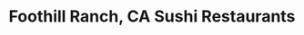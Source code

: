 ---
layout: city
title: Foothill Ranch, CA Sushi Restaurants
permalink: /california/foothill-ranch/
stateAbbr: CA
stateName: California
cityName: Foothill Ranch

---